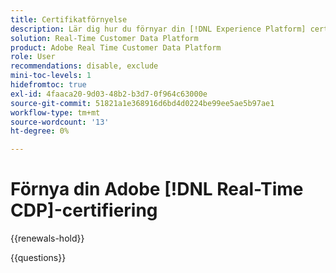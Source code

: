 ```yaml
---
title: Certifikatförnyelse
description: Lär dig hur du förnyar din [!DNL Experience Platform] certifiering i [!DNL Real-Time Customer Data Platform].
solution: Real-Time Customer Data Platform
product: Adobe Real Time Customer Data Platform
role: User
recommendations: disable, exclude
mini-toc-levels: 1
hidefromtoc: true
exl-id: 4faaca20-9d03-48b2-b3d7-0f964c63000e
source-git-commit: 51821a1e368916d6bd4d0224be99ee5ae5b97ae1
workflow-type: tm+mt
source-wordcount: '13'
ht-degree: 0%

---
```


# Förnya din Adobe [!DNL Real-Time CDP]-certifiering

{{renewals-hold}}

<!--

Your Adobe certification is valid for two years. If you are nearing this two-year mark, it's time to renew your certification to keep it active. 

First, select the appropriate level on the tab below (Professional, Expert, or Master). Then carefully review what you'll need to do to renew your certification. 
 
Be sure that you provide ample time to complete all the requirements before your certification expires. 
 
It's important to note that if your certification expires, you'll have to retake the certification exam, which is NOT free of charge. 

>[!IMPORTANT]
>
>**Log in first:** The following links will function **only** after a **successful login** to the [Adobe Credential Management System](https://www.certmetrics.com/adobe){target="_blank"}.
>
><br>
>
>**To share a link:** If you would like to share the link to a renewal exam or assessment with a colleague, please link to the overall exam renewal page,  not the URL of the exam itself, to avoid login issues.

>[!BEGINTABS]

>[!TAB Professional]

+++Adobe [!DNL Real-Time CDP] Business Practitioner Professional

## You should have the following **active** certification:

* Adobe [!DNL Real-Time CDP] Business Practitioner Professional

## Instructions for renewing your certification:

* **Step 1**: Successfully log in to [Adobe Credential Management System](https://www.certmetrics.com/adobe){target="_blank"}, then return to this page
* **Step 2**: Review the exam objectives and resources
* **Step 3**: Take and pass the exam

## Get ready

**Exam details:**

* Level: Professional (0-12 months' experience)
* Passing Score: 29/38
* Time: 76 minutes
* Delivery: On-demand / non-proctored
* Available languages: English
* Cost: FREE
* Exam ID: AD5-E845 Adobe [!DNL Real-Time CDP] Business Practitioner Professional

**Scope and objectives:**

Section 1: Segments and Activation 11%

* Create segment and activate to destination
* Configure new destinations
* Apply concepts required to target identities in destinations
* Identify attribute mappings and scheduling of segments to destination

Section 2: Privacy and Data Governance 8%

* Demonstrate an understanding of DULE policies and their impacts on data availability at destinations
* Ensure privacy and data compliance measures are followed

Section 3: Business Analysis 12%

* Identify use cases which tie back to business KPIs
* Perform data analysis on customer segments in platform
* Demonstrate an understanding of data flow concepts

Section 4: Schemas and Profiles 7%

* Demonstrate an understanding of Adobe Experience Platform concepts
* Use profile features

## Get prepped

You are not required to complete training before taking the exam, and training alone will not provide you with the knowledge and skills required to pass the exam. A combination of training and successful, on-the-job experience are critical to providing you with the repository needed to pass the exam.

Here are some suggested resources to help you prepare:

**Section 1**

* [Segment Builder UI guide](https://experienceleague.adobe.com/docs/experience-platform/segmentation/ui/segment-builder.html?lang=sv-SE){target="_blank"}
* [Activate audiences to streaming destinations](https://experienceleague.adobe.com/docs/experience-platform/destinations/ui/activate/activate-segment-streaming-destinations.html?lang=sv-SE){target="_blank"}
* [Destination types and categories](https://experienceleague.adobe.com/docs/experience-platform/destinations/destination-types.html?lang=sv-SE){target="_blank"}
* [Streaming segmentation](https://experienceleague.adobe.com/docs/experience-platform/segmentation/ui/streaming-segmentation.html?lang=sv-SE){target="_blank"}
* [Guardrails for activation data](https://experienceleague.adobe.com/docs/experience-platform/destinations/guardrails.html?lang=sv-SE){target="_blank"}
* [Activate audiences to batch profile export destinations](https://experienceleague.adobe.com/docs/experience-platform/destinations/ui/activate/activate-batch-profile-destinations.html?lang=sv-SE){target="_blank"}
* [Destinations overview](https://experienceleague.adobe.com/docs/experience-platform/destinations/home.html?lang=sv-SE){target="_blank"}
* [Identity handling in the destinations activation workflow](https://experienceleague.adobe.com/docs/experience-platform/destinations/how-destinations-work/identity-handling.html?lang=sv-SE){target="_blank"}
* [Supported identities](https://experienceleague.adobe.com/docs/experience-platform/destinations/catalog/social/facebook.html?lang=sv-SE#supported-identities){target="_blank"}
* [Activate audiences to batch profile export destinations](https://experienceleague.adobe.com/docs/experience-platform/destinations/ui/activate/activate-batch-profile-destinations.html?lang=sv-SE){target="_blank"}
  
**Section 2**

* [Data Governance overview](https://experienceleague.adobe.com/docs/experience-platform/data-governance/home.html?lang=sv-SE){target="_blank"}
* [Data Governance in Real-Time CDP](https://experienceleague.adobe.com/docs/experience-platform/rtcdp/privacy/data-governance-overview.html?lang=sv-SE){target="_blank"}
* [Data usage policies overview](https://experienceleague.adobe.com/docs/experience-platform/data-governance/policies/overview.html?lang=sv-SE){target="_blank"}
* [Manage data usage labels in the UI](https://experienceleague.adobe.com/docs/experience-platform/data-governance/labels/user-guide.html?lang=sv-SE){target="_blank"}
* [Automatic policy enforcement](https://experienceleague.adobe.com/docs/experience-platform/data-governance/enforcement/auto-enforcement.html?lang=sv-SE){target="_blank"}
* [Use the Request Builder](https://experienceleague.adobe.com/docs/experience-platform/privacy/ui/user-guide.html?lang=sv-SE#request-builder){target="_blank"}
 
**Section 3**

* [Segmentation Service overview](https://experienceleague.adobe.com/docs/experience-platform/segmentation/home.html?lang=sv-SE){target="_blank"}
* [Intelligently re-engage your customers to return](https://experienceleague.adobe.com/docs/experience-platform/rtcdp/use-cases/personalization-insights-engagement/intelligent-re-engagement.html?lang=sv-SE){target="_blank"}
* [Customer AI overview](https://experienceleague.adobe.com/docs/experience-platform/intelligent-services/customer-ai/overview.html?lang=sv-SE){target="_blank"}
* [Create sequential audiences](https://experienceleague.adobe.com/docs/platform-learn/tutorials/audiences/create-sequential-audiences.html?lang=sv-SE){target="_blank"}
* [Build a multi-entity segment](https://experienceleague.adobe.com/docs/platform-learn/getting-started-for-data-architects-and-data-engineers/build-segments.html?lang=sv-SE#build-a-multi-entity-segment){target="_blank"}
* [Streaming segmentation](https://experienceleague.adobe.com/docs/experience-platform/segmentation/ui/streaming-segmentation.html?lang=sv-SE){target="_blank"}
* [Create audiences](https://experienceleague.adobe.com/docs/platform-learn/tutorials/audiences/create-audiences.html?lang=sv-SE){target="_blank"}
* [Monitor dataflows for identities in the UI](https://experienceleague.adobe.com/docs/experience-platform/dataflows/ui/monitor-identities.html?lang=sv-SE){target="_blank"}
* [Activate audiences to batch profile export destinations](https://experienceleague.adobe.com/docs/experience-platform/destinations/ui/activate/activate-batch-profile-destinations.html?lang=sv-SE){target="_blank"}
* [Partial batch ingestion](https://experienceleague.adobe.com/docs/experience-platform/ingestion/batch/partial.html?lang=sv-SE){target="_blank"}
 
**Section 4**
 
* [Export datasets to cloud storage destinations](https://experienceleague.adobe.com/docs/experience-platform/destinations/ui/activate/export-datasets.html?lang=sv-SE){target="_blank"}
* [Event forwarding overview](https://experienceleague.adobe.com/docs/experience-platform/tags/event-forwarding/overview.html?lang=sv-SE){target="_blank"}
* [Identity Service overview](https://experienceleague.adobe.com/docs/experience-platform/identity/home.html?lang=sv-SE){target="_blank"}
* [Merge policies overview](https://experienceleague.adobe.com/docs/experience-platform/profile/merge-policies/overview.html?lang=sv-SE){target="_blank"}
* [Real-Time Customer Profile UI guide](https://experienceleague.adobe.com/docs/experience-platform/profile/ui/user-guide.html?lang=sv-SE){target="_blank"}
* [Profiles dashboard](https://experienceleague.adobe.com/docs/experience-platform/dashboards/guides/profiles.html?lang=sv-SE){target="_blank"}
* [Browse profiles in Real-Time Customer Data Platform](https://experienceleague.adobe.com/docs/experience-platform/rtcdp/profile/profile-browse.html?lang=sv-SE){target="_blank"}

## Renew your certification

Ensure that you have followed step 1 above, and successfully logged in to [Adobe Credential Management System](https://www.certmetrics.com/adobe){target="_blank"} first. Then, to renew your certification, click on the button below.

[!BADGE Take the Adobe [!DNL Real-Time CDP] Business Practitioner Professional Renewal Exam AD5-E845]{type=Informative url="https://www.certmetrics.com/adobe/candidate/caveon_sso_adobe.aspx?ssoLogin=true&eid=AD5-E845 newtab=true"} 

>[!NOTE]
>
>This exam is free, open book, and un-proctored. You may take the exam up to three times. If you are unsuccessful after the third attempt, you must wait **30 days** to try again. Failure to comply might result in your certification being revoked.

+++

>[!ENDTABS]

## Questions

View the certification [FAQ](https://experienceleague.adobe.com/docs/certification/certification/faq.html?lang=sv-SE){target="_blank"}.

Additional questions? [Contact us](mailto:certif@adobe.com).

-->

{{questions}}
